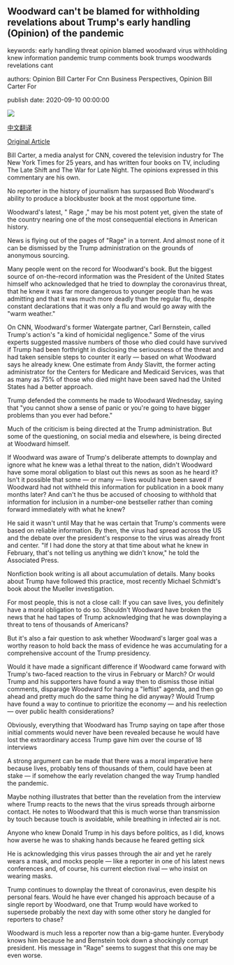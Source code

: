 ## Woodward can't be blamed for withholding revelations about Trump's early handling (Opinion) of the pandemic

keywords: early handling threat opinion blamed woodward virus withholding knew information pandemic trump comments book trumps woodwards revelations cant

authors: Opinion Bill Carter For Cnn Business Perspectives, Opinion Bill Carter For

publish date: 2020-09-10 00:00:00

![](https://cdn.cnn.com/cnnnext/dam/assets/200910102310-bob-woodward-restricted-super-tease.jpg)

[中文翻译](Woodward%20can%27t%20be%20blamed%20for%20withholding%20revelations%20about%20Trump%27s%20early%20handling%20%28Opinion%29%20of%20the%20pandemic_zh.md)

[Original Article](https://edition.cnn.com/2020/09/10/perspectives/bob-woodward-rage-trump-covid-19-pandemic/index.html)

Bill Carter, a media analyst for CNN, covered the television industry for The New York Times for 25 years, and has written four books on TV, including The Late Shift and The War for Late Night. The opinions expressed in this commentary are his own.

No reporter in the history of journalism has surpassed Bob Woodward's ability to produce a blockbuster book at the most opportune time.

Woodward's latest, " Rage ," may be his most potent yet, given the state of the country nearing one of the most consequential elections in American history.

News is flying out of the pages of "Rage" in a torrent. And almost none of it can be dismissed by the Trump administration on the grounds of anonymous sourcing.

Many people went on the record for Woodward's book. But the biggest source of on-the-record information was the President of the United States himself who acknowledged that he tried to downplay the coronavirus threat, that he knew it was far more dangerous to younger people than he was admitting and that it was much more deadly than the regular flu, despite constant declarations that it was only a flu and would go away with the "warm weather."

On CNN, Woodward's former Watergate partner, Carl Bernstein, called Trump's action's "a kind of homicidal negligence." Some of the virus experts suggested massive numbers of those who died could have survived if Trump had been forthright in disclosing the seriousness of the threat and had taken sensible steps to counter it early — based on what Woodward says he already knew. One estimate from Andy Slavitt, the former acting administrator for the Centers for Medicare and Medicaid Services, was that as many as 75% of those who died might have been saved had the United States had a better approach.

Trump defended the comments he made to Woodward Wednesday, saying that "you cannot show a sense of panic or you're going to have bigger problems than you ever had before."

Much of the criticism is being directed at the Trump administration. But some of the questioning, on social media and elsewhere, is being directed at Woodward himself.

If Woodward was aware of Trump's deliberate attempts to downplay and ignore what he knew was a lethal threat to the nation, didn't Woodward have some moral obligation to blast out this news as soon as he heard it? Isn't it possible that some — or many — lives would have been saved if Woodward had not withheld this information for publication in a book many months later? And can't he thus be accused of choosing to withhold that information for inclusion in a number-one bestseller rather than coming forward immediately with what he knew?

He said it wasn't until May that he was certain that Trump's comments were based on reliable information. By then, the virus had spread across the US and the debate over the president's response to the virus was already front and center. "If I had done the story at that time about what he knew in February, that's not telling us anything we didn't know," he told the Associated Press.

Nonfiction book writing is all about accumulation of details. Many books about Trump have followed this practice, most recently Michael Schmidt's book about the Mueller investigation.

For most people, this is not a close call: If you can save lives, you definitely have a moral obligation to do so. Shouldn't Woodward have broken the news that he had tapes of Trump acknowledging that he was downplaying a threat to tens of thousands of Americans?

But it's also a fair question to ask whether Woodward's larger goal was a worthy reason to hold back the mass of evidence he was accumulating for a comprehensive account of the Trump presidency.

Would it have made a significant difference if Woodward came forward with Trump's two-faced reaction to the virus in February or March? Or would Trump and his supporters have found a way then to dismiss those initial comments, disparage Woodward for having a "leftist" agenda, and then go ahead and pretty much do the same thing he did anyway? Would Trump have found a way to continue to prioritize the economy — and his reelection — over public health considerations?

Obviously, everything that Woodward has Trump saying on tape after those initial comments would never have been revealed because he would have lost the extraordinary access Trump gave him over the course of 18 interviews

A strong argument can be made that there was a moral imperative here because lives, probably tens of thousands of them, could have been at stake — if somehow the early revelation changed the way Trump handled the pandemic.

Maybe nothing illustrates that better than the revelation from the interview where Trump reacts to the news that the virus spreads through airborne contact. He notes to Woodward that this is much worse than transmission by touch because touch is avoidable, while breathing in infected air is not.

Anyone who knew Donald Trump in his days before politics, as I did, knows how averse he was to shaking hands because he feared getting sick

He is acknowledging this virus passes through the air and yet he rarely wears a mask, and mocks people — like a reporter in one of his latest news conferences and, of course, his current election rival — who insist on wearing masks.

Trump continues to downplay the threat of coronavirus, even despite his personal fears. Would he have ever changed his approach because of a single report by Woodward, one that Trump would have worked to supersede probably the next day with some other story he dangled for reporters to chase?

Woodward is much less a reporter now than a big-game hunter. Everybody knows him because he and Bernstein took down a shockingly corrupt president. His message in "Rage" seems to suggest that this one may be even worse.